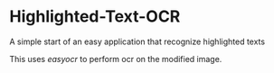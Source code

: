 # Highlighted-Text-OCR
A simple start of an easy application that recognize highlighted texts

This uses *easyocr* to perform ocr on the modified image. 
